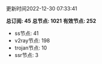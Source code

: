 更新时间2022-12-30 07:33:41

**总订阅: 45**
**总节点: 1021**
**有效节点: 252**
- ss节点: 41
- v2ray节点: 198
- trojan节点: 10
- ssr节点: 3
